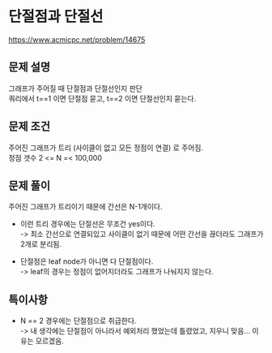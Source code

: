 # 단절점과 단절선
https://www.acmicpc.net/problem/14675

## 문제 설명
그래프가 주어질 때 단절점과 단절선인지 판단  
쿼리에서 t==1 이면 단절점 묻고, t==2 이면 단절선인지 묻는다.  

## 문제 조건
주어진 그래프가 트리 (사이클이 없고 모든 정점이 연결) 로 주어짐.  
정점 갯수 2 <= N =< 100,000  

## 문제 풀이
주어진 그래프가 트리이기 때문에 간선은 N-1개이다.  

- 이런 트리 경우에는 단절선은 무조건 yes이다.  
-> 최소 간선으로 연결되있고 사이클이 없기 때문에 어떤 간선을 끊더라도 그래프가 2개로 분리됨.  
  
- 단절점은 leaf node가 아니면 다 단절점이다.  
-> leaf의 경우는 정점이 없어지더라도 그래프가 나눠지지 않는다.  

## 특이사항
- N == 2 경우에는 단절점으로 취급한다.  
-> 내 생각에는 단절점이 아니라서 예외처리 했었는데 틀렸었고, 지우니 맞음... 이유는 모르겠음.  